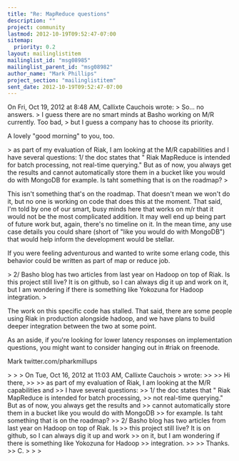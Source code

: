 ```yaml
---
title: "Re: MapReduce questions"
description: ""
project: community
lastmod: 2012-10-19T09:52:47-07:00
sitemap:
  priority: 0.2
layout: mailinglistitem
mailinglist_id: "msg08985"
mailinglist_parent_id: "msg08982"
author_name: "Mark Phillips"
project_section: "mailinglistitem"
sent_date: 2012-10-19T09:52:47-07:00
---
```



On Fri, Oct 19, 2012 at 8:48 AM, Callixte Cauchois
 wrote:
&gt; So... no answers.
&gt; I guess there are no smart minds at Basho working on M/R currently. Too bad,
&gt; but I guess a company has to choose its priority.

A lovely "good morning" to you, too.

&gt;
as part of my evaluation of Riak, I am looking at the M/R capabilities
and I have several questions:
1/ the doc states that " Riak MapReduce is intended for batch
processing, not real-time querying." But as of now, you always get the
results and cannot automatically store them in a bucket like you would
do with MongoDB for example. Is taht something that is on the roadmap?
&gt;

This isn't something that's on the roadmap. That doesn't mean we won't
do it, but no one is working on code that does this at the moment.
That said, I'm told by one of our smart, busy minds here that works on
m/r that it would not be the most complicated addition. It may well
end up being part of future work but, again, there's no timeline on
it. In the mean time, any use case details you could share (short of
"like you would do with MongoDB") that would help inform the
development would be stellar.

If you were feeling adventurous and wanted to write some erlang code,
this behavior could be written as part of map or reduce job.

&gt;
2/ Basho blog has two articles from last year on Hadoop on top of
Riak. Is this project still live? It is on github, so I can always dig
it up and work on it, but I am wondering if there is something like
Yokozuna for Hadoop integration.
&gt;

The work on this specific code has stalled. That said, there are some
people using Riak in production alongside hadoop, and we have plans to
build deeper integration between the two at some point.

As an aside, if you're looking for lower latency responses on
implementation questions, you might want to consider hanging out in
#riak on freenode.

Mark
twitter.com/pharkmillups

&gt;
&gt;
&gt; On Tue, Oct 16, 2012 at 11:03 AM, Callixte Cauchois 
&gt; wrote:
&gt;&gt;
&gt;&gt; Hi there,
&gt;&gt;
&gt;&gt; as part of my evaluation of Riak, I am looking at the M/R capabilities and
&gt;&gt; I have several questions:
&gt;&gt; 1/ the doc states that " Riak MapReduce is intended for batch processing,
&gt;&gt; not real-time querying." But as of now, you always get the results and
&gt;&gt; cannot automatically store them in a bucket like you would do with MongoDB
&gt;&gt; for example. Is taht something that is on the roadmap?
&gt;&gt; 2/ Basho blog has two articles from last year on Hadoop on top of Riak. Is
&gt;&gt; this project still live? It is on github, so I can always dig it up and work
&gt;&gt; on it, but I am wondering if there is something like Yokozuna for Hadoop
&gt;&gt; integration.
&gt;&gt;
&gt;&gt; Thanks.
&gt;&gt; C.
&gt;
&gt;
&gt;
